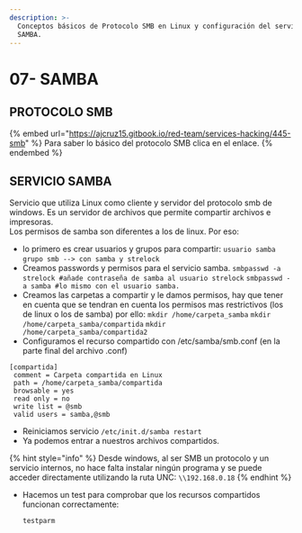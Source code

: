 ```yaml
---
description: >-
  Conceptos básicos de Protocolo SMB en Linux y configuración del servicio
  SAMBA.
---
```


# 07- SAMBA

## PROTOCOLO SMB

{% embed url="https://ajcruz15.gitbook.io/red-team/services-hacking/445-smb" %}
Para saber lo básico del protocolo SMB clica en el enlace.
{% endembed %}

## SERVICIO SAMBA

Servicio que utiliza Linux como cliente y servidor del protocolo smb de windows. Es un servidor de archivos que permite compartir archivos e impresoras.\
Los permisos de samba son diferentes a los de linux. Por eso:

* lo primero es crear usuarios y grupos para compartir:  `usuario samba`  `grupo smb --> con samba y strelock` &#x20;
* Creamos passwords y permisos para el servicio samba. `smbpasswd -a strelock #añade contraseña de samba al usuario strelock` `smbpasswd -a samba #lo mismo con el usuario samba.` &#x20;
* Creamos las carpetas a compartir y le damos permisos, hay que tener en cuenta que se tendran en cuenta los permisos mas restrictivos (los de linux o los de samba) por ello: `mkdir /home/carpeta_samba` `mkdir /home/carpeta_samba/compartida` `mkdir /home/carpeta_samba/compartida2` &#x20;
* Configuramos el recurso compartido con /etc/samba/smb.conf (en la parte final del archivo .conf)

```
[compartida]
 comment = Carpeta compartida en Linux
 path = /home/carpeta_samba/compartida
 browsable = yes
 read only = no
 write list = @smb 
 valid users = samba,@smb
```

* Reiniciamos servicio `/etc/init.d/samba restart`&#x20;
* Ya podemos entrar a nuestros archivos compartidos.

{% hint style="info" %}
Desde windows, al ser SMB un protocolo y un servicio internos, no hace falta instalar ningún programa y se puede acceder directamente utilizando la ruta UNC: `\\192.168.0.18`
{% endhint %}

*   Hacemos un test para comprobar que los recursos compartidos funcionan correctamente:

    `testparm`
